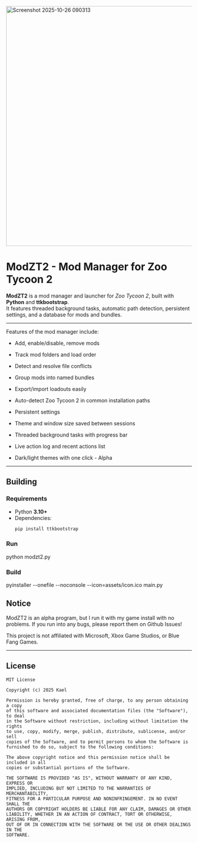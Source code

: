 <img width="1396" height="649" alt="Screenshot 2025-10-26 090313" src="https://github.com/user-attachments/assets/5d51ef79-0c73-49e9-86d5-d11b478e9d28" />

# ModZT2 - Mod Manager for Zoo Tycoon 2

**ModZT2** is a mod manager and launcher for *Zoo Tycoon 2*, built with **Python** and **ttkbootstrap**.  
It features threaded background tasks, automatic path detection, persistent settings, and a database for mods and bundles.

---

Features of the mod manager include:
  - Add, enable/disable, remove mods
  - Track mod folders and load order
  - Detect and resolve file conflicts

  - Group mods into named bundles
  - Export/import loadouts easily

  - Auto-detect Zoo Tycoon 2 in common installation paths
  - Persistent settings
  - Theme and window size saved between sessions

  - Threaded background tasks with progress bar
  - Live action log and recent actions list
  - Dark/light themes with one click - Alpha

---

## Building

### Requirements
- Python **3.10+**
- Dependencies:
  ```bash
  pip install ttkbootstrap

### Run
python modzt2.py

### Build
pyinstaller --onefile --noconsole --icon=assets/icon.ico main.py

## Notice
ModZT2 is an alpha program, but I run it with my game install with no problems. If you run into any bugs, please report them on Github Issues!

This project is not affiliated with Microsoft, Xbox Game Studios, or Blue Fang Games.

---

## License

```text
MIT License

Copyright (c) 2025 Kael

Permission is hereby granted, free of charge, to any person obtaining a copy
of this software and associated documentation files (the "Software"), to deal
in the Software without restriction, including without limitation the rights
to use, copy, modify, merge, publish, distribute, sublicense, and/or sell
copies of the Software, and to permit persons to whom the Software is
furnished to do so, subject to the following conditions:

The above copyright notice and this permission notice shall be included in all
copies or substantial portions of the Software.

THE SOFTWARE IS PROVIDED "AS IS", WITHOUT WARRANTY OF ANY KIND, EXPRESS OR
IMPLIED, INCLUDING BUT NOT LIMITED TO THE WARRANTIES OF MERCHANTABILITY,
FITNESS FOR A PARTICULAR PURPOSE AND NONINFRINGEMENT. IN NO EVENT SHALL THE
AUTHORS OR COPYRIGHT HOLDERS BE LIABLE FOR ANY CLAIM, DAMAGES OR OTHER
LIABILITY, WHETHER IN AN ACTION OF CONTRACT, TORT OR OTHERWISE, ARISING FROM,
OUT OF OR IN CONNECTION WITH THE SOFTWARE OR THE USE OR OTHER DEALINGS IN THE
SOFTWARE.





